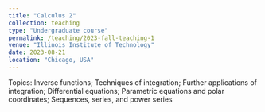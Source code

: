 ```yaml
---
title: "Calculus 2"
collection: teaching
type: "Undergraduate course"
permalink: /teaching/2023-fall-teaching-1
venue: "Illinois Institute of Technology"
date: 2023-08-21
location: "Chicago, USA"
---
```


Topics: Inverse functions; Techniques of integration;  Further applications of integration; Differential equations; Parametric equations and polar coordinates; Sequences, series, and power series


